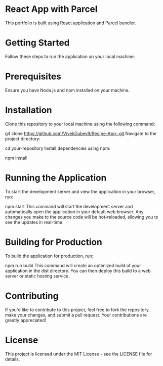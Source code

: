 # React App with Parcel
This portfolio is built using  React application and Parcel bundler.

# Getting Started
Follow these steps to run the application on your local machine:

# Prerequisites
Ensure you have Node.js and npm installed on your machine.

# Installation
Clone this repository to your local machine using the following command:


git clone https://github.com/VivekDubey9/Recipe-App-.git
Navigate to the project directory:


cd your-repository
Install dependencies using npm:


npm install
# Running the Application
To start the development server and view the application in your browser, run:


npm start
This command will start the development server and automatically open the application in your default web browser. Any changes you make to the source code will be hot-reloaded, allowing you to see the updates in real-time.

# Building for Production
To build the application for production, run:

npm run build
This command will create an optimized build of your application in the dist directory. You can then deploy this build to a web server or static hosting service.

# Contributing
If you'd like to contribute to this project, feel free to fork the repository, make your changes, and submit a pull request. Your contributions are greatly appreciated!

# License
This project is licensed under the MIT License - see the LICENSE file for details.
